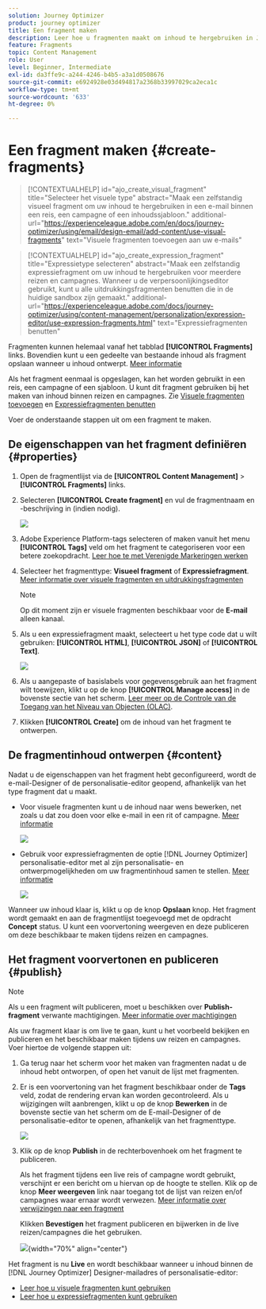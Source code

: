 ```yaml
---
solution: Journey Optimizer
product: journey optimizer
title: Een fragment maken
description: Leer hoe u fragmenten maakt om inhoud te hergebruiken in Journey Optimizer-campagnes en -reizen
feature: Fragments
topic: Content Management
role: User
level: Beginner, Intermediate
exl-id: da3ffe9c-a244-4246-b4b5-a3a1d0508676
source-git-commit: e6924928e03d494817a2368b33997029ca2eca1c
workflow-type: tm+mt
source-wordcount: '633'
ht-degree: 0%

---
```


# Een fragment maken {#create-fragments}

>[!CONTEXTUALHELP]
>id="ajo_create_visual_fragment"
>title="Selecteer het visuele type"
>abstract="Maak een zelfstandig visueel fragment om uw inhoud te hergebruiken in een e-mail binnen een reis, een campagne of een inhoudssjabloon."
>additional-url="https://experienceleague.adobe.com/en/docs/journey-optimizer/using/email/design-email/add-content/use-visual-fragments" text="Visuele fragmenten toevoegen aan uw e-mails"

>[!CONTEXTUALHELP]
>id="ajo_create_expression_fragment"
>title="Expressietype selecteren"
>abstract="Maak een zelfstandig expressiefragment om uw inhoud te hergebruiken voor meerdere reizen en campagnes. Wanneer u de verpersoonlijkingseditor gebruikt, kunt u alle uitdrukkingsfragmenten benutten die in de huidige sandbox zijn gemaakt."
>additional-url="https://experienceleague.adobe.com/docs/journey-optimizer/using/content-management/personalization/expression-editor/use-expression-fragments.html" text="Expressiefragmenten benutten"

Fragmenten kunnen helemaal vanaf het tabblad **[!UICONTROL Fragments]** links. Bovendien kunt u een gedeelte van bestaande inhoud als fragment opslaan wanneer u inhoud ontwerpt. [Meer informatie](#save-as-fragment)

Als het fragment eenmaal is opgeslagen, kan het worden gebruikt in een reis, een campagne of een sjabloon. U kunt dit fragment gebruiken bij het maken van inhoud binnen reizen en campagnes. Zie [Visuele fragmenten toevoegen](../email/use-visual-fragments.md) en [Expressiefragmenten benutten](../personalization/use-expression-fragments.md)

Voer de onderstaande stappen uit om een fragment te maken.

## De eigenschappen van het fragment definiëren {#properties}

1. Open de fragmentlijst via de **[!UICONTROL Content Management]** > **[!UICONTROL Fragments]** links.

1. Selecteren **[!UICONTROL Create fragment]** en vul de fragmentnaam en -beschrijving in (indien nodig).

   ![](assets/fragment-details.png)

1. Adobe Experience Platform-tags selecteren of maken vanuit het menu **[!UICONTROL Tags]** veld om het fragment te categoriseren voor een betere zoekopdracht. [Leer hoe te met Verenigde Markeringen werken](../start/search-filter-categorize.md#tags)

1. Selecteer het fragmenttype: **Visueel fragment** of **Expressiefragment**. [Meer informatie over visuele fragmenten en uitdrukkingsfragmenten](../content-management/fragments.md#visual-expression)

   >[!NOTE]
   >
   >Op dit moment zijn er visuele fragmenten beschikbaar voor de **E-mail** alleen kanaal.

1. Als u een expressiefragment maakt, selecteert u het type code dat u wilt gebruiken: **[!UICONTROL HTML]**, **[!UICONTROL JSON]** of **[!UICONTROL Text]**.

   ![](assets/fragment-expression-type.png)

1. Als u aangepaste of basislabels voor gegevensgebruik aan het fragment wilt toewijzen, klikt u op de knop **[!UICONTROL Manage access]** in de bovenste sectie van het scherm. [Leer meer op de Controle van de Toegang van het Niveau van Objecten (OLAC)](../administration/object-based-access.md).

1. Klikken **[!UICONTROL Create]** om de inhoud van het fragment te ontwerpen.

## De fragmentinhoud ontwerpen {#content}

Nadat u de eigenschappen van het fragment hebt geconfigureerd, wordt de e-mail-Designer of de personalisatie-editor geopend, afhankelijk van het type fragment dat u maakt.

* Voor visuele fragmenten kunt u de inhoud naar wens bewerken, net zoals u dat zou doen voor elke e-mail in een rit of campagne. [Meer informatie](../email/get-started-email-design.md)

  ![](assets/fragment-designer.png)

* Gebruik voor expressiefragmenten de optie [!DNL Journey Optimizer] personalisatie-editor met al zijn personalisatie- en ontwerpmogelijkheden om uw fragmentinhoud samen te stellen. [Meer informatie](../personalization/personalization-build-expressions.md)

  ![](assets/fragment-expression-editor.png)

Wanneer uw inhoud klaar is, klikt u op de knop **Opslaan** knop. Het fragment wordt gemaakt en aan de fragmentlijst toegevoegd met de opdracht **Concept** status. U kunt een voorvertoning weergeven en deze publiceren om deze beschikbaar te maken tijdens reizen en campagnes.

## Het fragment voorvertonen en publiceren {#publish}

>[!NOTE]
>
>Als u een fragment wilt publiceren, moet u beschikken over **Publish-fragment** verwante machtigingen. [Meer informatie over machtigingen](../administration/ootb-permissions.md)

Als uw fragment klaar is om live te gaan, kunt u het voorbeeld bekijken en publiceren en het beschikbaar maken tijdens uw reizen en campagnes. Voer hiertoe de volgende stappen uit:

1. Ga terug naar het scherm voor het maken van fragmenten nadat u de inhoud hebt ontworpen, of open het vanuit de lijst met fragmenten.

1. Er is een voorvertoning van het fragment beschikbaar onder de **Tags** veld, zodat de rendering ervan kan worden gecontroleerd. Als u wijzigingen wilt aanbrengen, klikt u op de knop **Bewerken** in de bovenste sectie van het scherm om de E-mail-Designer of de personalisatie-editor te openen, afhankelijk van het fragmenttype.

   ![](assets/fragment-preview.png)

1. Klik op de knop **Publish** in de rechterbovenhoek om het fragment te publiceren.

   Als het fragment tijdens een live reis of campagne wordt gebruikt, verschijnt er een bericht om u hiervan op de hoogte te stellen. Klik op de knop **Meer weergeven** link naar toegang tot de lijst van reizen en/of campagnes waar ernaar wordt verwezen. [Meer informatie over verwijzingen naar een fragment](../content-management/manage-fragments.md#explore-references)

   Klikken **Bevestigen** het fragment publiceren en bijwerken in de live reizen/campagnes die het gebruiken.

   ![](assets/fragment-publish.png){width="70%" align="center"}

Het fragment is nu **Live** en wordt beschikbaar wanneer u inhoud binnen de [!DNL Journey Optimizer] Designer-mailadres of personalisatie-editor:

* [Leer hoe u visuele fragmenten kunt gebruiken](../email/use-visual-fragments.md)
* [Leer hoe u expressiefragmenten kunt gebruiken](../personalization/use-expression-fragments.md)
